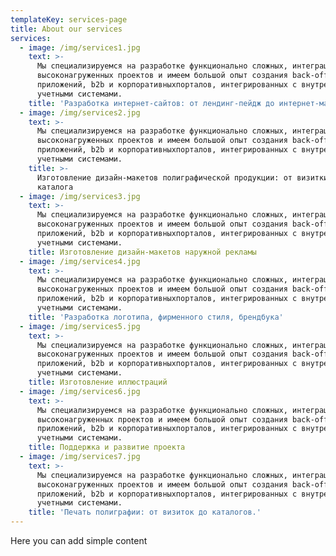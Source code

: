 ```yaml
---
templateKey: services-page
title: About our services
services:
  - image: /img/services1.jpg
    text: >-
      Мы специализируемся на разработке функционально сложных, интеграционных и
      высоконагруженных проектов и имеем большой опыт создания back-office
      приложений, b2b и корпоративныхпорталов, интегрированных с внутренними
      учетными системами.
    title: 'Разработка интернет-сайтов: от лендинг-пейдж до интернет-магазина'
  - image: /img/services2.jpg
    text: >-
      Мы специализируемся на разработке функционально сложных, интеграционных и
      высоконагруженных проектов и имеем большой опыт создания back-office
      приложений, b2b и корпоративныхпорталов, интегрированных с внутренними
      учетными системами.
    title: >-
      Изготовление дизайн-макетов полиграфической продукции: от визитки до
      каталога
  - image: /img/services3.jpg
    text: >-
      Мы специализируемся на разработке функционально сложных, интеграционных и
      высоконагруженных проектов и имеем большой опыт создания back-office
      приложений, b2b и корпоративныхпорталов, интегрированных с внутренними
      учетными системами.
    title: Изготовление дизайн-макетов наружной рекламы
  - image: /img/services4.jpg
    text: >-
      Мы специализируемся на разработке функционально сложных, интеграционных и
      высоконагруженных проектов и имеем большой опыт создания back-office
      приложений, b2b и корпоративныхпорталов, интегрированных с внутренними
      учетными системами.
    title: 'Разработка логотипа, фирменного стиля, брендбука'
  - image: /img/services5.jpg
    text: >-
      Мы специализируемся на разработке функционально сложных, интеграционных и
      высоконагруженных проектов и имеем большой опыт создания back-office
      приложений, b2b и корпоративныхпорталов, интегрированных с внутренними
      учетными системами.
    title: Изготовление иллюстраций
  - image: /img/services6.jpg
    text: >-
      Мы специализируемся на разработке функционально сложных, интеграционных и
      высоконагруженных проектов и имеем большой опыт создания back-office
      приложений, b2b и корпоративныхпорталов, интегрированных с внутренними
      учетными системами.
    title: Поддержка и развитие проекта
  - image: /img/services7.jpg
    text: >-
      Мы специализируемся на разработке функционально сложных, интеграционных и
      высоконагруженных проектов и имеем большой опыт создания back-office
      приложений, b2b и корпоративныхпорталов, интегрированных с внутренними
      учетными системами.
    title: 'Печать полиграфии: от визиток до каталогов.'
---
```

Here you can add simple content
